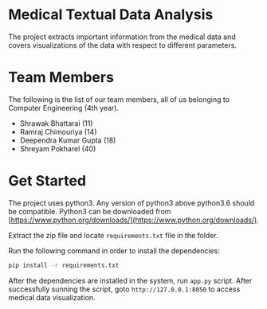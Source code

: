 # Medical Textual Data Analysis

The project extracts important information from the medical data and covers visualizations of the data with respect to different parameters.

# Team Members

The following is the list of our team members, all of us belonging to Computer Engineering (4th year).

- Shrawak Bhattarai (11)
- Ramraj Chimouriya (14)
- Deependra Kumar Gupta (18)
- Shreyam Pokharel (40)

# Get Started

The project uses python3. Any version of python3 above python3.6 should be compatible. Python3 can be downloaded from [https://www.python.org/downloads/](https://www.python.org/downloads/).

Extract the zip file and locate `requirements.txt` file in the folder.

Run the following command in order to install the dependencies:

```bash
pip install -r requirements.txt
```

After the dependencies are installed in the system, run `app.py` script. After successfully sunning the script, goto `http://127.0.0.1:8050` to access medical data visualization.
